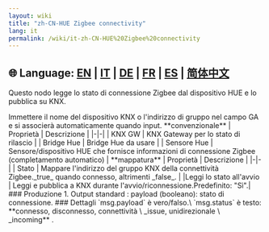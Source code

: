 ```yaml
---
layout: wiki
title: "zh-CN-HUE Zigbee connectivity"
lang: it
permalink: /wiki/it-zh-CN-HUE%20Zigbee%20connectivity
---
```

🌐 Language: [EN](https://supergiovane.github.io/node-red-contrib-knx-ultimate/wiki/HUE%20Zigbee%20connectivity) | [IT](https://supergiovane.github.io/node-red-contrib-knx-ultimate/wiki/it-HUE%20Zigbee%20connectivity) | [DE](https://supergiovane.github.io/node-red-contrib-knx-ultimate/wiki/de-HUE%20Zigbee%20connectivity) | [FR](https://supergiovane.github.io/node-red-contrib-knx-ultimate/wiki/fr-HUE%20Zigbee%20connectivity) | [ES](https://supergiovane.github.io/node-red-contrib-knx-ultimate/wiki/es-HUE%20Zigbee%20connectivity) | [简体中文](https://supergiovane.github.io/node-red-contrib-knx-ultimate/wiki/zh-CN-HUE%20Zigbee%20connectivity)
---
<p> Questo nodo legge lo stato di connessione Zigbee dal dispositivo HUE e lo pubblica su KNX.</p>
Immettere il nome del dispositivo KNX o l'indirizzo di gruppo nel campo GA e si associerà automaticamente quando input.
**convenzionale**
| Proprietà | Descrizione |
|-|-|
| KNX GW | KNX Gateway per lo stato di rilascio |
| Bridge Hue | Bridge Hue da usare |
| Sensore Hue | Sensore/dispositivo HUE che fornisce informazioni di connessione Zigbee (completamento automatico) |
**mappatura**
| Proprietà | Descrizione |
|-|-|
| Stato | Mappare l'indirizzo del gruppo KNX della connettività Zigbee._true_ quando connesso, altrimenti _false_. |
|Leggi lo stato all'avvio | Leggi e pubblica a KNX durante l'avvio/riconnessione.Predefinito: "Sì".|
### Produzione
1. Output standard
: payload (booleano): stato di connessione.
### Dettagli
`msg.payload` è vero/falso.\
`msg.status` è testo: **connesso, disconnesso, connettività \ _issue, unidirezionale \ _incoming** .
